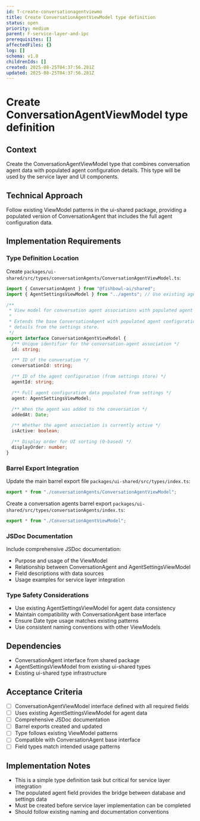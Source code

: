 ```yaml
---
id: T-create-conversationagentviewmo
title: Create ConversationAgentViewModel type definition
status: open
priority: medium
parent: F-service-layer-and-ipc
prerequisites: []
affectedFiles: {}
log: []
schema: v1.0
childrenIds: []
created: 2025-08-25T04:37:56.281Z
updated: 2025-08-25T04:37:56.281Z
---
```


# Create ConversationAgentViewModel type definition

## Context

Create the ConversationAgentViewModel type that combines conversation agent data with populated agent configuration details. This type will be used by the service layer and UI components.

## Technical Approach

Follow existing ViewModel patterns in the ui-shared package, providing a populated version of ConversationAgent that includes the full agent configuration data.

## Implementation Requirements

### Type Definition Location

Create `packages/ui-shared/src/types/conversationAgents/ConversationAgentViewModel.ts`:

```typescript
import { ConversationAgent } from "@fishbowl-ai/shared";
import { AgentSettingsViewModel } from "../agents"; // Use existing agent view model

/**
 * View model for conversation agent associations with populated agent data.
 *
 * Extends the base ConversationAgent with populated agent configuration
 * details from the settings store.
 */
export interface ConversationAgentViewModel {
  /** Unique identifier for the conversation-agent association */
  id: string;

  /** ID of the conversation */
  conversationId: string;

  /** ID of the agent configuration (from settings store) */
  agentId: string;

  /** Full agent configuration data populated from settings */
  agent: AgentSettingsViewModel;

  /** When the agent was added to the conversation */
  addedAt: Date;

  /** Whether the agent association is currently active */
  isActive: boolean;

  /** Display order for UI sorting (0-based) */
  displayOrder: number;
}
```

### Barrel Export Integration

Update the main barrel export file `packages/ui-shared/src/types/index.ts`:

```typescript
export * from "./conversationAgents/ConversationAgentViewModel";
```

Create a conversation agents barrel export `packages/ui-shared/src/types/conversationAgents/index.ts`:

```typescript
export * from "./ConversationAgentViewModel";
```

### JSDoc Documentation

Include comprehensive JSDoc documentation:

- Purpose and usage of the ViewModel
- Relationship between ConversationAgent and AgentSettingsViewModel
- Field descriptions with data sources
- Usage examples for service layer integration

### Type Safety Considerations

- Use existing AgentSettingsViewModel for agent data consistency
- Maintain compatibility with ConversationAgent base interface
- Ensure Date type usage matches existing patterns
- Use consistent naming conventions with other ViewModels

## Dependencies

- ConversationAgent interface from shared package
- AgentSettingsViewModel from existing ui-shared types
- Existing ui-shared type infrastructure

## Acceptance Criteria

- [ ] ConversationAgentViewModel interface defined with all required fields
- [ ] Uses existing AgentSettingsViewModel for agent data
- [ ] Comprehensive JSDoc documentation
- [ ] Barrel exports created and updated
- [ ] Type follows existing ViewModel patterns
- [ ] Compatible with ConversationAgent base interface
- [ ] Field types match intended usage patterns

## Implementation Notes

- This is a simple type definition task but critical for service layer integration
- The populated agent field provides the bridge between database and settings data
- Must be created before service layer implementation can be completed
- Should follow existing naming and documentation conventions
